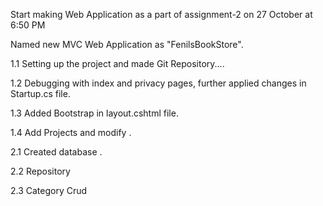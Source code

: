 Start making Web Application as a part of assignment-2 on 27 October at 6:50 PM

Named new MVC Web Application as "FenilsBookStore". 

1.1 Setting up the project and made Git Repository.... 

1.2 Debugging with index and privacy pages, further applied changes in Startup.cs file. 

1.3 Added Bootstrap in layout.cshtml file.

1.4 Add Projects and modify . 

2.1 Created database .

2.2 Repository

2.3 Category Crud 
